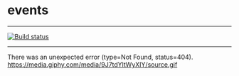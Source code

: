 # events

---

[![Build status](https://github.com/a99fallen/events/workflows/Build/badge.svg)](https://github.com/a99fallen/events/actions)

---


There was an unexpected error (type=Not Found, status=404).
https://media.giphy.com/media/9J7tdYltWyXIY/source.gif
